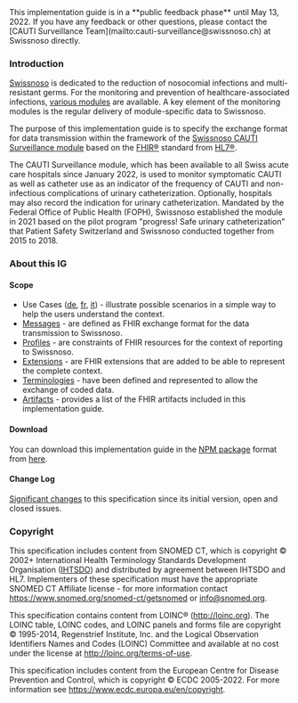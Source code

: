 <div markdown="1" class="stu-note">
This implementation guide is in a **public feedback phase** until May 13, 2022. If you have any feedback or other questions, please contact the [CAUTI Surveillance Team](mailto:cauti-surveillance@swissnoso.ch) at Swissnoso directly.
</div>

### Introduction

[Swissnoso](https://www.swissnoso.ch/) is dedicated to the reduction of nosocomial infections and multi-resistant germs. For the monitoring and prevention of healthcare-associated infections, [various modules](https://www.swissnoso.ch/module/uebersicht-module) are available. A key element of the monitoring modules is the regular delivery of module-specific data to Swissnoso.

The purpose of this implementation guide is to specify the exchange format for data transmission within the framework of the [Swissnoso CAUTI Surveillance module](https://www.swissnoso.ch/module/cauti-surveillance/ueber-cauti-surveillance/das-modul) based on the [FHIR®](https://www.hl7.org/fhir/) standard from [HL7®](https://www.hl7.org/).

The CAUTI Surveillance module, which has been available to all Swiss acute care hospitals since January 2022, is used to monitor symptomatic CAUTI as well as catheter use as an indicator of the frequency of CAUTI and non-infectious complications of urinary catheterization. Optionally, hospitals may also record the indication for urinary catheterization. Mandated by the Federal Office of Public Health (FOPH), Swissnoso established the module in 2021 based on the pilot program "progress! Safe urinary catheterization" that Patient Safety Switzerland and Swissnoso conducted together from 2015 to 2018.

### About this IG
#### Scope
* Use Cases ([de](usecases-de.html), [fr](usecases-fr.html), [it](usecases-it.html)) - illustrate possible scenarios in a simple way to help the users understand the context.
* [Messages](message.html) - are defined as FHIR exchange format for the data transmission to Swissnoso.
* [Profiles](profiles.html) - are constraints of FHIR resources for the context of reporting to Swissnoso.
* [Extensions](extensions.html) - are FHIR extensions that are added to be able to represent the complete context.
* [Terminologies](terminology.html) - have been defined and represented to allow the exchange of coded data.
* [Artifacts](artifacts.html) - provides a list of the FHIR artifacts included in this implementation guide.

#### Download
You can download this implementation guide in the [NPM package](https://confluence.hl7.org/display/FHIR/NPM+Package+Specification) format from [here](package.tgz).

#### Change Log
[Significant changes](changelog.html) to this specification since its initial version, open and closed issues.

### Copyright
This specification includes content from SNOMED CT, which is copyright © 2002+ International Health Terminology Standards Development Organisation ([IHTSDO](http://snomed.org/)) and distributed by agreement between IHTSDO and HL7. Implementers of these specification must have the appropriate SNOMED CT Affiliate license - for more information contact 
<https://www.snomed.org/snomed-ct/getsnomed> or <info@snomed.org>.

This specification contains content from LOINC® (<http://loinc.org>). The LOINC table, LOINC codes, and LOINC panels and forms file are copyright © 1995-2014, Regenstrief Institute, Inc. and the Logical Observation Identifiers Names and Codes (LOINC) Committee and available at no cost under the license at <http://loinc.org/terms-of-use>.

This specification includes content from the European Centre for Disease Prevention and Control, which is copyright © ECDC 2005-2022. For more information see <https://www.ecdc.europa.eu/en/copyright>.